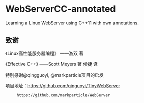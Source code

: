 # WebServerCC-annotated
Learning a Linux WebServer using C++11 with own annotations.

## 致谢
《Linux高性能服务器编程》 ——游双 著

《Effective C++》 ——Scott Meyers 著 侯捷 译

特别感谢@qingguoyi, @markparticle项目的启发

项目地址：https://github.com/qinguoyi/TinyWebServer

         https://github.com/markparticle/WebServer
